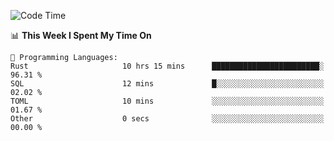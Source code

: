 <!--START_SECTION:waka-->
![Code Time](http://img.shields.io/badge/Code%20Time-1%2C017%20hrs%2022%20mins-blue)

📊 **This Week I Spent My Time On** 

```text
💬 Programming Languages: 
Rust                     10 hrs 15 mins      ████████████████████████░   96.31 % 
SQL                      12 mins             █░░░░░░░░░░░░░░░░░░░░░░░░   02.02 % 
TOML                     10 mins             ░░░░░░░░░░░░░░░░░░░░░░░░░   01.67 % 
Other                    0 secs              ░░░░░░░░░░░░░░░░░░░░░░░░░   00.00 % 
```


<!--END_SECTION:waka-->